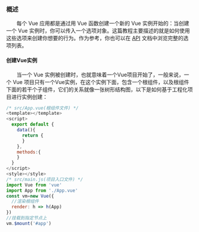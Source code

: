 ### 概述
&emsp;&emsp;每个 Vue 应用都是通过用 Vue 函数创建一个新的 Vue 实例开始的：当创建一个 Vue 实例时，你可以传入一个选项对象。这篇教程主要描述的就是如何使用这些选项来创建你想要的行为。作为参考，你也可以在 [API](https://v2.cn.vuejs.org/v2/api/#%E9%80%89%E9%A1%B9-%E6%95%B0%E6%8D%AE) 文档中浏览完整的选项列表。
#### 创建Vue实例
&emsp;&emsp;当一个 Vue 实例被创建时，也就意味着一个Vue项目开始了，一般来说，一个 Vue 项目只有一个Vue实例，在这个实例下面，包含一个根组件，以及根组件下面的若干个子组件，它们的关系就像一张树形结构图，以下是如何基于工程化项目进行实例创建：
```js
/* src/App.vue(根组件文件) */
<template></template>
<script>
  export default {
    data(){
      return {
      }
    },
    methods:{
    }
  }
</script>
<style></style>
/* src/main.js(项目入口文件) */
import Vue from 'vue'
import App from './App.vue'
const vm=new Vue({
  //渲染根组件
  render: h => h(App)
})
//挂载到指定节点上
vm.$mount('#app')
```
